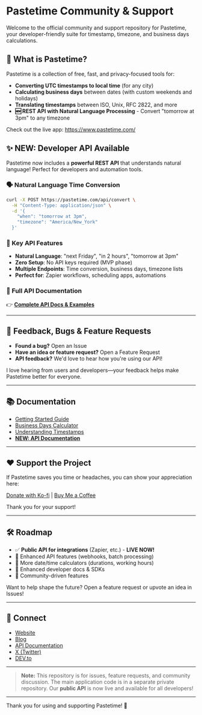 # Pastetime Community & Support

Welcome to the official community and support repository for Pastetime, your developer-friendly suite for timestamp, timezone, and business days calculations.

## 🚀 What is Pastetime?

Pastetime is a collection of free, fast, and privacy-focused tools for:

* **Converting UTC timestamps to local time** (for any city)
* **Calculating business days** between dates (with custom weekends and holidays)
* **Translating timestamps** between ISO, Unix, RFC 2822, and more
* **🆕 REST API with Natural Language Processing** - Convert "tomorrow at 3pm" to any timezone

Check out the live app: <https://www.pastetime.com/>

## ✨ NEW: Developer API Available

Pastetime now includes a **powerful REST API** that understands natural language! Perfect for developers and automation tools.

### 🗣️ Natural Language Time Conversion
```bash
curl -X POST https://pastetime.com/api/convert \
  -H "Content-Type: application/json" \
  -d '{
    "when": "tomorrow at 3pm",
    "timezone": "America/New_York"
  }'
```

### 🔧 Key API Features
- **Natural Language**: "next Friday", "in 2 hours", "tomorrow at 3pm"
- **Zero Setup**: No API keys required (MVP phase)
- **Multiple Endpoints**: Time conversion, business days, timezone lists
- **Perfect for**: Zapier workflows, scheduling apps, automations

### 📖 Full API Documentation
👉 **[Complete API Docs & Examples](https://pastetime.com/api/docs)**

---

## 📣 Feedback, Bugs & Feature Requests

* **Found a bug?** Open an Issue
* **Have an idea or feature request?** Open a Feature Request
* **API feedback?** We'd love to hear how you're using our API!

I love hearing from users and developers—your feedback helps make Pastetime better for everyone.

---

## 📚 Documentation

* [Getting Started Guide](https://pastetime.com/guide)
* [Business Days Calculator](https://pastetime.com/business-days-calculator)
* [Understanding Timestamps](https://pastetime.com/blog)
* [**NEW: API Documentation**](https://pastetime.com/api/docs)

---

## ❤️ Support the Project

If Pastetime saves you time or headaches, you can show your appreciation here:

[Donate with Ko-fi](https://ko-fi.com) | [Buy Me a Coffee](https://buymeacoffee.com)

Thank you for your support!

---

## 🛠️ Roadmap

* ✅ **Public API for integrations** (Zapier, etc.) - **LIVE NOW!**
* 🔄 Enhanced API features (webhooks, batch processing)
* 📅 More date/time calculators (durations, working hours)
* 📖 Enhanced developer docs & SDKs
* 🌟 Community-driven features

Want to help shape the future? Open a feature request or upvote an idea in Issues!

---

## 📣 Connect

* [Website](https://pastetime.com)
* [Blog](https://pastetime.com/blog)
* [API Documentation](https://pastetime.com/api/docs)
* [X (Twitter)](https://twitter.com)
* [DEV.to](https://dev.to)

---

> **Note:** This repository is for issues, feature requests, and community discussion. The main application code is in a separate private repository. Our **public API** is now live and available for all developers!

---

Thank you for using and supporting Pastetime! 🚀
